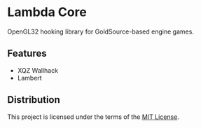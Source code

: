 Lambda Core
===========
OpenGL32 hooking library for GoldSource-based engine games.

Features
--------
- XQZ Wallhack
- Lambert

Distribution
------------
This project is licensed under the terms of the [MIT License](LICENSE).
